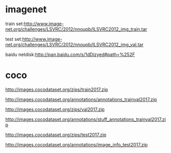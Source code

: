 # imagenet

train set:http://www.image-net.org/challenges/LSVRC/2012/nnoupb/ILSVRC2012_img_train.tar

test set:http://www.image-net.org/challenges/LSVRC/2012/nnoupb/ILSVRC2012_img_val.tar

baidu netdisk:http://pan.baidu.com/s/1dDizyed#path=%252F

# coco

http://images.cocodataset.org/zips/train2017.zip 

http://images.cocodataset.org/annotations/annotations_trainval2017.zip

http://images.cocodataset.org/zips/val2017.zip 

http://images.cocodataset.org/annotations/stuff_annotations_trainval2017.zip

http://images.cocodataset.org/zips/test2017.zip 

http://images.cocodataset.org/annotations/image_info_test2017.zip 
